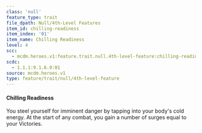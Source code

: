 ```yaml
---
class: 'null'
feature_type: trait
file_dpath: Null/4th-Level Features
item_id: chilling-readiness
item_index: '01'
item_name: Chilling Readiness
level: 4
scc:
  - mcdm.heroes.v1:feature.trait.null.4th-level-feature:chilling-readiness
scdc:
  - 1.1.1:9.1.6.9:01
source: mcdm.heroes.v1
type: feature/trait/null/4th-level-feature
---
```


#### Chilling Readiness

You steel yourself for imminent danger by tapping into your body's cold energy. At the start of any combat, you gain a number of surges equal to your Victories.
